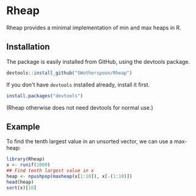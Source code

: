 
# Rheap

<!-- badges: start -->
<!-- badges: end -->

Rheap provides a minimal implementation of min and max heaps in R.

## Installation

The package is easily installed from GitHub, using the devtools package. 

```r
devtools::install_github("SWotherspoon/Rheap")
```

If you don't have `devtools` installed already, install it first. 

```r
install.packages("devtools")
```

(Rheap otherwise does not need devtools for normal use.)

## Example

To find the tenth largest value in an unsorted vector, we can use a max-heap:
```r
library(Rheap)
x <- runif(1000)
## Find tenth largest value in x
heap <- npushpop(maxheap(x[1:10]), x[-(1:10)])
head(heap)
sort(x)[10]
```

